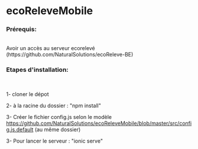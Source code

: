 # ecoReleveMobile

<h3>Prérequis:</h3><br/>
Avoir un accès au serveur ecorelevé (https://github.com/NaturalSolutions/ecoReleve-BE)


<h3>Etapes d'installation:</h3><br/>

1- cloner le dépot

2- à la racine du dossier : "npm install"

3- Créer le fichier config.js selon le modèle https://github.com/NaturalSolutions/ecoReleveMobile/blob/master/src/config.js.default (au même dossier)

3- Pour lancer le serveur : "ionic serve"


